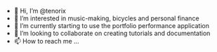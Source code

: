 - 👋 Hi, I’m @tenorix
- 👀 I’m interested in music-making, bicycles and personal finance
- 🌱 I’m currently starting to use the portfolio performance application  
- 💞️ I’m looking to collaborate on creating tutorials and documentation
- 📫 How to reach me ...

<!---
tenorix/tenorix is a ✨ special ✨ repository because its `README.md` (this file) appears on your GitHub profile.
You can click the Preview link to take a look at your changes.
--->
